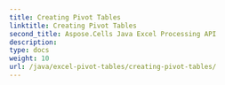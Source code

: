 ```yaml
---
title: Creating Pivot Tables
linktitle: Creating Pivot Tables
second_title: Aspose.Cells Java Excel Processing API
description: 
type: docs
weight: 10
url: /java/excel-pivot-tables/creating-pivot-tables/
---
```

